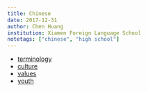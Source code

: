 ```yaml
---
title: Chinese
date: 2017-12-31
author: Chen Huang
institution: Xiamen Foreign Language School
notetags: ["chinese", "high school"]
---
```


- [terminology](high-school-chinese/pdf/terminology.pdf)
- [culture](high-school-chinese/pdf/culture.pdf)
- [values](high-school-chinese/pdf/values.pdf)
- [youth](high-school-chinese/pdf/youth.pdf)
